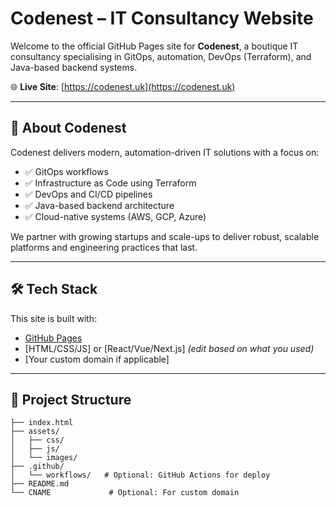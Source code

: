# Codenest – IT Consultancy Website

Welcome to the official GitHub Pages site for **Codenest**, a boutique IT consultancy specialising in GitOps, automation, DevOps (Terraform), and Java-based backend systems.

🌐 **Live Site**: [https://codenest.uk](https://codenest.uk)

---

## 🚀 About Codenest

Codenest delivers modern, automation-driven IT solutions with a focus on:

- ✅ GitOps workflows
- ✅ Infrastructure as Code using Terraform
- ✅ DevOps and CI/CD pipelines
- ✅ Java-based backend architecture
- ✅ Cloud-native systems (AWS, GCP, Azure)

We partner with growing startups and scale-ups to deliver robust, scalable platforms and engineering practices that last.

---

## 🛠 Tech Stack

This site is built with:

- [GitHub Pages](https://pages.github.com/)
- [HTML/CSS/JS] or [React/Vue/Next.js] *(edit based on what you used)*
- [Your custom domain if applicable]

---

## 📂 Project Structure

```plaintext
├── index.html
├── assets/
│   ├── css/
│   ├── js/
│   └── images/
├── .github/
│   └── workflows/   # Optional: GitHub Actions for deploy
├── README.md
└── CNAME             # Optional: For custom domain
